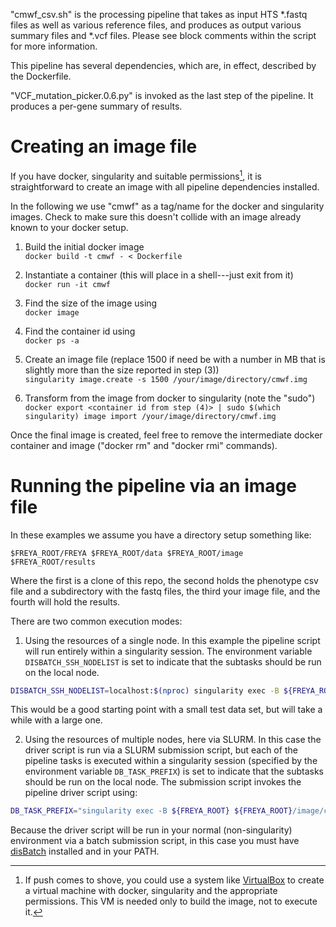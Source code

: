 
"cmwf_csv.sh" is the processing pipeline that takes as input HTS
*.fastq files as well as various reference files, and produces as
output various summary files and *.vcf files. Please see block
comments within the script for more information.

This pipeline has several dependencies, which are, in effect,
described by the Dockerfile.

"VCF_mutation_picker.0.6.py" is invoked as the last step of the
pipeline. It produces a per-gene summary of results.


Creating an image file
======================

If you have docker, singularity and suitable permissions[^1], it is straightforward to
create an image with all pipeline dependencies installed.

In the following we
use "cmwf" as a tag/name for the docker and singularity images. Check
to make sure this doesn't collide with an image already known to your
docker setup.

1. Build the initial docker image\
`docker build -t cmwf - < Dockerfile`

2. Instantiate a container (this will place in a shell---just exit from it)\
`docker run -it cmwf`

3. Find the size of the image using\
`docker image`

4. Find the container id using\
`docker ps -a`

5. Create an image file (replace 1500 if need be with a number in MB that is slightly more than the size reported in step (3))\
`singularity image.create -s 1500 /your/image/directory/cmwf.img`

6. Transform from the image from docker to singularity (note the "sudo")\
`docker export <container id from step (4)> | sudo $(which singularity) image import /your/image/directory/cmwf.img`

Once the final image is created, feel free to remove the intermediate docker container and image ("docker rm" and "docker rmi" commands).


Running the pipeline via an image file
======================================

In these examples we assume you have a directory setup something like:

`$FREYA_ROOT/FREYA
$FREYA_ROOT/data
$FREYA_ROOT/image
$FREYA_ROOT/results`

Where the first is a clone of this repo, the second holds the phenotype csv file and a subdirectory with the fastq files, the third your image file, and the fourth will hold the results.

There are two common execution modes:

1. Using the resources of a single node. In this example the pipeline script will run entirely within a singularity session. The environment variable `DISBATCH_SSH_NODELIST` is set to indicate that the subtasks should be run on the local node.

```bash
DISBATCH_SSH_NODELIST=localhost:$(nproc) singularity exec -B ${FREYA_ROOT} ${FREYA_ROOT}/image/cmwf.img bash ${FREYA_ROOT}/FREYA/cmwf_csv.sh ${FREYA_ROOT}/data/phenotype.csv ${FREYA_ROOT}/data/fastqs ${FREYA_ROOT}/results
```
This would be a good starting point with a small test data set, but will take a while with a large one.

2. Using the resources of multiple nodes, here via SLURM. In this case the driver script is run via a SLURM submission script, but each of the pipeline tasks is executed within a singularity session (specified by the environment variable `DB_TASK_PREFIX`) is set to indicate that the subtasks should be run on the local node. The submission script invokes the pipeline driver script using:

```bash
DB_TASK_PREFIX="singularity exec -B ${FREYA_ROOT} ${FREYA_ROOT}/image/cmwf.img " singularity exec -B ${FREYA_ROOT} ${FREYA_ROOT}/image/cmwf.img bash ${FREYA_ROOT}/FREYA/cmwf_csv.sh ${FREYA_ROOT}/data/phenotype.csv ${FREYA_ROOT}/data/fastqs ${FREYA_ROOT}/results
```
Because the driver script will be run in your normal (non-singularity) environment via a batch submission script, in this case you must have [disBatch](https://github.com/flatironinstitute/disBatch) installed and in your PATH.



[^1]: If push comes to shove, you could use a system like [VirtualBox](https://www.virtualbox.org/) to create a virtual machine with docker, singularity and the appropriate permissions. This VM is needed only to build the image, not to execute it.

